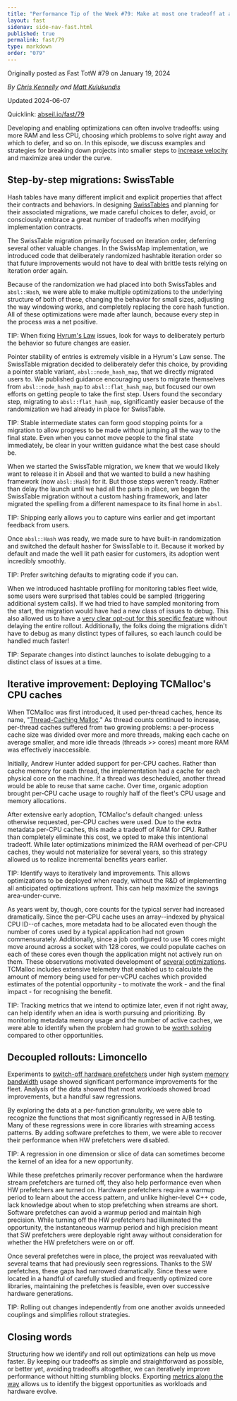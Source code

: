 ```yaml
---
title: "Performance Tip of the Week #79: Make at most one tradeoff at a time"
layout: fast
sidenav: side-nav-fast.html
published: true
permalink: fast/79
type: markdown
order: "079"
---
```


Originally posted as Fast TotW #79 on January 19, 2024

*By [Chris Kennelly](mailto:ckennelly@google.com) and [Matt Kulukundis](mailto:kfm@google.com)*

Updated 2024-06-07

Quicklink: [abseil.io/fast/79](https://abseil.io/fast/79)


Developing and enabling optimizations can often involve tradeoffs: using more
RAM and less CPU, choosing which problems to solve right away and which to
defer, and so on. In this episode, we discuss examples and strategies for
breaking down projects into smaller steps to [increase velocity](/fast/72) and
maximize area under the curve.

## Step-by-step migrations: SwissTable

Hash tables have many different implicit and explicit properties that affect
their contracts and behaviors. In designing
[SwissTables](https://abseil.io/about/design/swisstables) and planning for their
associated migrations, we made careful choices to defer, avoid, or consciously
embrace a great number of tradeoffs when modifying implementation contracts.

The SwissTable migration primarily focused on iteration order, deferring several
other valuable changes. In the SwissMap implementation, we introduced code that
deliberately randomized hashtable iteration order so that future improvements
would not have to deal with brittle tests relying on iteration order again.

Because of the randomization we had placed into both SwissTables and
`absl::Hash`, we were able to make multiple optimizations to the underlying
structure of both of these, changing the behavior for small sizes, adjusting the
way windowing works, and completely replacing the core hash function. All of
these optimizations were made after launch, because every step in the process
was a net positive.

TIP: When fixing [Hyrum's Law](https://www.hyrumslaw.com) issues, look for ways
to deliberately perturb the behavior so future changes are easier.

Pointer stability of entries is extremely visible in a Hyrum's Law sense. The
SwissTable migration decided to deliberately defer this choice, by providing a
pointer stable variant, `absl::node_hash_map`, that we directly migrated users
to. We published guidance encouraging users to migrate themselves from
`absl::node_hash_map` to `absl::flat_hash_map`, but focused our own efforts on
getting people to take the first step. Users found the secondary step, migrating
to `absl::flat_hash_map`, significantly easier because of the randomization we
had already in place for SwissTable.

TIP: Stable intermediate states can form good stopping points for a migration to
allow progress to be made without jumping all the way to the final state. Even
when you cannot move people to the final state immediately, be clear in your
written guidance what the best case should be.

When we started the SwissTable migration, we knew that we would likely want to
release it in Abseil and that we wanted to build a new hashing framework (now
`absl::Hash`) for it. But those steps weren't ready. Rather than delay the
launch until we had all the parts in place, we began the SwissTable migration
without a custom hashing framework, and later migrated the spelling from a
different namespace to its final home in `absl`.

TIP: Shipping early allows you to capture wins earlier and get important
feedback from users.

Once `absl::Hash` was ready, we made sure to have built-in randomization and
switched the default hasher for SwissTable to it. Because it worked by default
and made the well lit path easier for customers, its adoption went incredibly
smoothly.

TIP: Prefer switching defaults to migrating code if you can.

When we introduced hashtable profiling for monitoring tables fleet wide, some
users were surprised that tables could be sampled (triggering additional system
calls). If we had tried to have sampled monitoring from the start, the migration
would have had a new class of issues to debug. This also allowed us to have a
[very clear opt-out for this specific feature](/fast/52) without delaying the
entire rollout. Additionally, the folks doing the migrations didn't have to
debug as many distinct types of failures, so each launch could be handled much
faster!

TIP: Separate changes into distinct launches to isolate debugging to a distinct
class of issues at a time.

## Iterative improvement: Deploying TCMalloc's CPU caches

When TCMalloc was first introduced, it used per-thread caches, hence its name,
"[Thread-Caching Malloc](https://goog-perftools.sourceforge.net/doc/tcmalloc.html)."
As thread counts continued to increase, per-thread caches suffered from two
growing problems: a per-process cache size was divided over more and more
threads, making each cache on average smaller, and more idle threads (threads >>
cores) meant more RAM was effectively inaccessible.

Initially, Andrew Hunter added support for per-CPU caches. Rather than cache
memory for each thread, the implementation had a cache for each physical core on
the machine. If a thread was descheduled, another thread would be able to reuse
that same cache. Over time, organic adoption brought per-CPU cache usage to
roughly half of the fleet's CPU usage and memory allocations.

After extensive early adoption, TCMalloc's default changed: unless otherwise
requested, per-CPU caches were used. Due to the extra metadata per-CPU caches,
this made a tradeoff of RAM for CPU. Rather than completely eliminate this cost,
we opted to make this intentional tradeoff. While later optimizations minimized
the RAM overhead of per-CPU caches, they would not materialize for several
years, so this strategy allowed us to realize incremental benefits years
earlier.

TIP: Identify ways to iteratively land improvements. This allows optimizations
to be deployed when ready, without the R&D of implementing all anticipated
optimizations upfront. This can help maximize the savings area-under-curve.

As years went by, though, core counts for the typical server had increased
dramatically. Since the per-CPU cache uses an array--indexed by physical CPU
ID--of caches, more metadata had to be allocated even though the number of cores
used by a typical application had not grown commensurately. Additionally, since
a job configured to use 16 cores might move around across a socket with 128
cores, we could populate caches on each of these cores even though the
application might not actively run on them. These observations motivated
development of
[several optimizations](https://research.google/pubs/characterizing-a-memory-allocator-at-warehouse-scale/).
TCMalloc includes extensive telemetry that enabled us to calculate the amount of
memory being used for per-vCPU caches which provided estimates of the potential
opportunity - to motivate the work - and the final impact - for recognising the
benefit.

TIP: Tracking metrics that we intend to optimize later, even if not right away,
can help identify when an idea is worth pursuing and prioritizing. By monitoring
metadata memory usage and the number of active caches, we were able to identify
when the problem had grown to be [worth solving](/fast/72) compared to other
opportunities.

## Decoupled rollouts: Limoncello

Experiments to
[switch-off hardware prefetchers](https://research.google/pubs/limoncello-prefetchers-for-scale/)
under high system [memory bandwidth](/fast/62) usage showed significant
performance improvements for the fleet. Analysis of the data showed that most
workloads showed broad improvements, but a handful saw regressions.

By exploring the data at a per-function granularity, we were able to recognize
the functions that most significantly regressed in A/B testing. Many of these
regressions were in core libraries with streaming access patterns. By adding
software prefetches to them, we were able to recover their performance when HW
prefetchers were disabled.

TIP: A regression in one dimension or slice of data can sometimes become the
kernel of an idea for a new opportunity.

While these prefetches primarily recover performance when the hardware stream
prefetchers are turned off, they also help performance even when HW prefetchers
are turned on. Hardware prefetchers require a warmup period to learn about the
access pattern, and unlike higher-level C++ code, lack knowledge about when to
stop prefetching when streams are short. Software prefetches can avoid a warmup
period and maintain high precision. While turning off the HW prefetchers had
illuminated the opportunity, the instantaneous warmup period and high precision
meant that SW prefetchers were deployable right away without consideration for
whether the HW prefetchers were on or off.

Once several prefetches were in place, the project was reevaluated with several
teams that had previously seen regressions. Thanks to the SW prefetches, these
gaps had narrowed dramatically. Since these were located in a handful of
carefully studied and frequently optimized core libraries, maintaining the
prefetches is feasible, even over successive hardware generations.

TIP: Rolling out changes independently from one another avoids unneeded
couplings and simplifies rollout strategies.

## Closing words

Structuring how we identify and roll out optimizations can help us move faster.
By keeping our tradeoffs as simple and straightforward as possible, or better
yet, avoiding tradeoffs altogether, we can iteratively improve performance
without hitting stumbling blocks. Exporting [metrics along the way](/fast/60)
allows us to identify the biggest opportunities as workloads and hardware
evolve.
